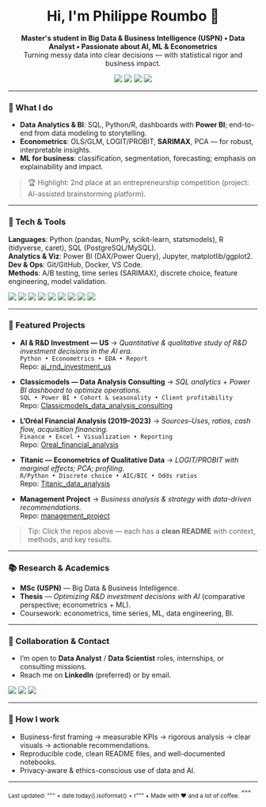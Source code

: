 

<h1 align="center">Hi, I'm Philippe Roumbo 👋</h1>
<p align="center">
  <b>Master's student in Big Data & Business Intelligence (USPN) • Data Analyst • Passionate about AI, ML & Econometrics</b><br/>
  Turning messy data into clear decisions — with statistical rigor and business impact.
</p>

<p align="center">
  <a href="https://github.com/filou337"><img src="https://img.shields.io/badge/GitHub-filou337-181717?logo=github" /></a>
  <img src="https://img.shields.io/badge/Focus-Data%20Analytics%20%7C%20BI%20%7C%20Econometrics-4CAF50" />
  <img src="https://img.shields.io/badge/Location-France-1E90FF" />
  <img src="https://img.shields.io/badge/Open%20to-Data%20Analyst%20%7C%20Data%20Scientist-8A2BE2" />
</p>

---

### 🚀 What I do
- **Data Analytics & BI**: SQL, Python/R, dashboards with **Power BI**; end-to-end from data modeling to storytelling.
- **Econometrics**: OLS/GLM, LOGIT/PROBIT, **SARIMAX**, PCA — for robust, interpretable insights.
- **ML for business**: classification, segmentation, forecasting; emphasis on explainability and impact.

> 🏆 Highlight: 2nd place at an entrepreneurship competition (project: AI-assisted brainstorming platform).

---

### 🧰 Tech & Tools
**Languages**: Python (pandas, NumPy, scikit-learn, statsmodels), R (tidyverse, caret), SQL (PostgreSQL/MySQL).  
**Analytics & Viz**: Power BI (DAX/Power Query), Jupyter, matplotlib/ggplot2.  
**Dev & Ops**: Git/GitHub, Docker, VS Code.  
**Methods**: A/B testing, time series (SARIMAX), discrete choice, feature engineering, model validation.

<p>
  <img src="https://img.shields.io/badge/Python-3776AB?logo=python&logoColor=white" />
  <img src="https://img.shields.io/badge/R-276DC3?logo=r&logoColor=white" />
  <img src="https://img.shields.io/badge/SQL-005C84?logo=postgresql&logoColor=white" />
  <img src="https://img.shields.io/badge/Power%20BI-F2C811?logo=powerbi&logoColor=black" />
  <img src="https://img.shields.io/badge/scikit--learn-F7931E?logo=scikitlearn&logoColor=white" />
  <img src="https://img.shields.io/badge/statsmodels-1A1A1A" />
  <img src="https://img.shields.io/badge/Jupyter-F37626?logo=jupyter&logoColor=white" />
  <img src="https://img.shields.io/badge/Docker-2496ED?logo=docker&logoColor=white" />
  <img src="https://img.shields.io/badge/Git-F05032?logo=git&logoColor=white" />
</p>

---

### 📌 Featured Projects
- **AI & R&D Investment — US** → *Quantitative & qualitative study of R&D investment decisions in the AI era.*  
  `Python • Econometrics • EDA • Report`  
  Repo: <a href="https://github.com/filou337/ai_rnd_investment_us">ai_rnd_investment_us</a>

- **Classicmodels — Data Analysis Consulting** → *SQL analytics + Power BI dashboard to optimize operations.*  
  `SQL • Power BI • Cohort & seasonality • Client profitability`  
  Repo: <a href="https://github.com/filou337/Classicmodels_data_analysis_consulting">Classicmodels_data_analysis_consulting</a>

- **L’Oréal Financial Analysis (2019–2023)** → *Sources–Uses, ratios, cash flow, acquisition financing.*  
  `Finance • Excel • Visualization • Reporting`  
  Repo: <a href="https://github.com/filou337/Oreal_financial_analysis">Oreal_financial_analysis</a>

- **Titanic — Econometrics of Qualitative Data** → *LOGIT/PROBIT with marginal effects; PCA; profiling.*  
  `R/Python • Discrete choice • AIC/BIC • Odds ratios`  
  Repo: <a href="https://github.com/filou337/Titanic_data_analysis">Titanic_data_analysis</a>

- **Management Project** → *Business analysis & strategy with data-driven recommendations.*  
  Repo: <a href="https://github.com/filou337/management_project">management_project</a>

> Tip: Click the repos above — each has a **clean README** with context, methods, and key results.

---

### 📚 Research & Academics
- **MSc (USPN)** — Big Data & Business Intelligence.  
- **Thesis** — *Optimizing R&D investment decisions with AI* (comparative perspective; econometrics + ML).  
- Coursework: econometrics, time series, ML, data engineering, BI.

---

### 💼 Collaboration & Contact
- I’m open to **Data Analyst** / **Data Scientist** roles, internships, or consulting missions.  
- Reach me on **LinkedIn** (preferred) or by email.
  
<p>
  <a href="https://www.linkedin.com/in/philippe-roumbo" target="_blank"><img src="https://img.shields.io/badge/LinkedIn-0A66C2?logo=linkedin&logoColor=white" /></a>
  <a href="mailto:your.email@example.com"><img src="https://img.shields.io/badge/Email-Contact%20me!-D14836?logo=gmail&logoColor=white" /></a>
  <a href="https://github.com/filou337?tab=repositories"><img src="https://img.shields.io/badge/More%20projects-Explore%20repos-181717?logo=github" /></a>
</p>

---

### 🔎 How I work
- Business-first framing → measurable KPIs → rigorous analysis → clear visuals → actionable recommendations.
- Reproducible code, clean README files, and well-documented notebooks.
- Privacy-aware & ethics-conscious use of data and AI.

---

<sub>Last updated: """ + date.today().isoformat() + r""" • Made with ❤️ and a lot of coffee.</sub>
"""

